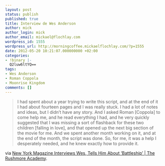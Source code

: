 ```yaml
---
layout: post
status: publish
published: true
title: Interview de Wes Anderson
author: mick
author_login: mick
author_email: mickael@flochlay.com
wordpress_id: 1555
wordpress_url: http://morningcoffee.mickaelflochlay.com/?p=1555
date: 2012-05-20 10:21:07.000000000 +02:00
categories:
- !binary |-
  Q2luw6ltYQ==
tags:
- Wes Anderson
- Roman Coppola
- Moonrise Kingdom
comments: []
---
```

<blockquote>I had spent about a year trying to write this script, and at the end of it I had about fourteen pages and I was really stuck. I had a lot of notes and ideas, but I didn’t have any story. And I asked Roman [Coppola] to come help me, and he read everything I had, and he very quickly suggested that I was missing a sort of flashback for these two children [falling in love], and that opened up the next big section of the movie for me. And we spent another month working on it, and at the end of the month, the script was done. So, for me, it was a help I desperately needed, and he knew exactly how to provide it.</blockquote>
via <a href="http://rushmoreacademy.com/2012/05/new-york-magazine-interviews-wes-tells-him-about-battleship/">New York Magazine Interviews Wes, Tells Him About ‘Battleship’ | The Rushmore Academy</a>.
